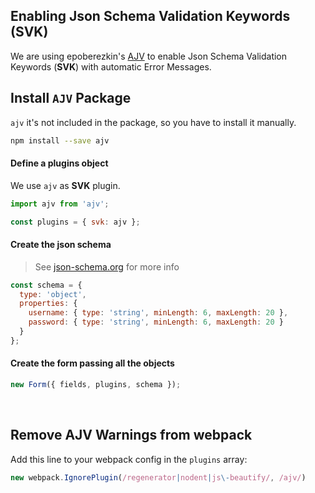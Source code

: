 ## Enabling Json Schema Validation Keywords (SVK)

We are using epoberezkin's [AJV](https://github.com/epoberezkin/ajv) to enable Json Schema Validation Keywords (**SVK**) with automatic Error Messages.

## Install `AJV` Package
`ajv` it's not included in the package, so you have to install it manually.

```bash
npm install --save ajv
```

#### Define a plugins object

We use `ajv` as **SVK** plugin.

```javascript
import ajv from 'ajv';

const plugins = { svk: ajv };
```

#### Create the json schema

> See [json-schema.org](http://json-schema.org) for more info

```javascript
const schema = {
  type: 'object',
  properties: {
    username: { type: 'string', minLength: 6, maxLength: 20 },
    password: { type: 'string', minLength: 6, maxLength: 20 }
  }
};
```

#### Create the form passing all the objects

```javascript
new Form({ fields, plugins, schema });
```

<br>

## Remove AJV Warnings from webpack

Add this line to your webpack config in the `plugins` array:

```javascript
new webpack.IgnorePlugin(/regenerator|nodent|js\-beautify/, /ajv/)
```
